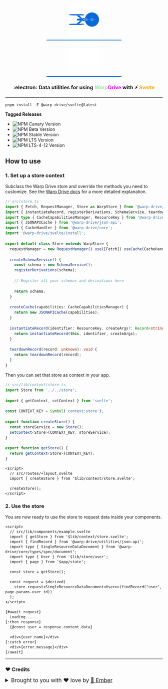 <p align="center">
  <img
    class="project-logo"
    src="./logos/NCC-1701-a-blue.svg#gh-light-mode-only"
    alt="WarpDrive"
    width="120px"
    title="WarpDrive" />
  <img
    class="project-logo"
    src="./logos/NCC-1701-a.svg#gh-dark-mode-only"
    alt="WarpDrive"
    width="120px"
    title="WarpDrive" />
</p>

<h3 align="center">:electron: Data utilities for using <em style="color: lightgreen">Warp</em><strong style="color: magenta">Drive</strong> with ⚡️ <em style="color: orange">Svelte</em></h3>

---

```cli
pnpm install -E @warp-drive/svelte@latest
```

**Tagged Releases**

- ![NPM Canary Version](https://img.shields.io/npm/v/%40warp-drive%2Fsvelte/canary?label=@canary&color=FFBF00)
- ![NPM Beta Version](https://img.shields.io/npm/v/%40warp-drive%2Fsvelte/beta?label=@beta&color=ff00ff)
- ![NPM Stable Version](https://img.shields.io/npm/v/%40warp-drive%2Fsvelte/latest?label=@latest&color=90EE90)
- ![NPM LTS Version](https://img.shields.io/npm/v/%40warp-drive%2Fsvelte/lts?label=@lts&color=0096FF)
- ![NPM LTS-4-12 Version](https://img.shields.io/npm/v/%40warp-drive%2Fsvelte/lts-4-12?label=@lts-4-12&color=bbbbbb)

## How to use

### 1. Set up a store context

Subclass the Warp Drive store and override the methods you need to customize. See the [Warp Drive docs](https://docs.warp-drive.io/guides/1-configuration/2-setup/1-universal) for a more detailed explanation.

```ts
// src/store.ts
import { Fetch, RequestManager, Store as WarpStore } from '@warp-drive/core';
import { instantiateRecord, registerDerivations, SchemaService, teardownRecord } from '@warp-drive/core/reactive';
import type { CacheCapabilitiesManager, ResourceKey } from '@warp-drive/core/types';
import { JSONAPICache } from '@warp-drive/json-api';
import { CacheHandler } from '@warp-drive/core';
import '@warp-drive/svelte/install';

export default class Store extends WarpStore {
  requestManager = new RequestManager().use([Fetch]).useCache(CacheHandler);

  createSchemaService() {
    const schema = new SchemaService();
    registerDerivations(schema);

    // Register all your schemas and derivations here

    return schema;
  }

  createCache(capabilities: CacheCapabilitiesManager) {
    return new JSONAPICache(capabilities);
  }

  instantiateRecord(identifier: ResourceKey, createArgs?: Record<string, unknown>) {
    return instantiateRecord(this, identifier, createArgs);
  }

  teardownRecord(record: unknown): void {
    return teardownRecord(record);
  }
}
```

Then you can set that store as context in your app.

```ts
// src/lib/context/store.ts
import Store from '../../store';

import { getContext, setContext } from 'svelte';

const CONTEXT_KEY = Symbol('context:store');

export function createStore() {
  const storeService = new Store();
  setContext<Store>(CONTEXT_KEY, storeService);
}

export function getStore() {
  return getContext<Store>(CONTEXT_KEY);
}
```

```svelte
<script>
  // src/routes/+layout.svelte
  import { createStore } from '$lib/context/store.svelte';

  createStore();
</script>
```

### 2. Use the store

You are now ready to use the store to request data inside your components.

```svelte
<script>
  // src/lib/components/example.svelte
  import { getStore } from '$lib/context/store.svelte';
  import { findRecord } from '@warp-drive/utilities/json-api';
  import type { SingleResourceDataDocument } from '@warp-drive/core/types/spec/document';
  import type { User } from '$lib/store/user';
  import { page } from '$app/state';

  const store = getStore();

  const request = $derived(
    store.request<SingleResourceDataDocument<User>>(findRecord("user", page.params.user_id))
  );
</script>

{#await request}
  Loading...
{:then response}
  {@const user = response.content.data}

  <div>{user.name}</div>
{:catch error}
  <div>{error.message}</div>
{/await}
```


---


### ♥️ Credits

 <details>
   <summary>Brought to you with ♥️ love by <a href="https://emberjs.com" title="EmberJS">🐹 Ember</a></summary>

  <style type="text/css">
    img.project-logo {
       padding: 0 5em 1em 5em;
       width: 100px;
       border-bottom: 2px solid #0969da;
       margin: 0 auto;
       display: block;
     }
    details > summary {
      font-size: 1.1rem;
      line-height: 1rem;
      margin-bottom: 1rem;
    }
    details {
      font-size: 1rem;
    }
    details > summary strong {
      display: inline-block;
      padding: .2rem 0;
      color: #000;
      border-bottom: 3px solid #0969da;
    }

    details > details {
      margin-left: 2rem;
    }
    details > details > summary {
      font-size: 1rem;
      line-height: 1rem;
      margin-bottom: 1rem;
    }
    details > details > summary strong {
      display: inline-block;
      padding: .2rem 0;
      color: #555;
      border-bottom: 2px solid #555;
    }
    details > details {
      font-size: .85rem;
    }

    @media (prefers-color-scheme: dark) {
      details > summary strong {
        color: #fff;
      }
    }
    @media (prefers-color-scheme: dark) {
      details > details > summary strong {
        color: #afaba0;
      border-bottom: 2px solid #afaba0;
      }
    }
  </style>
</details>
